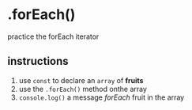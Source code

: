 # .forEach()

practice the forEach iterator

## instructions
1. use `const` to declare an `array` of **fruits**
2. use the `.forEach()` method onthe array
3. `console.log()` a message *forEach* fruit in the array
